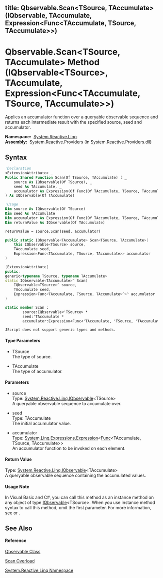 title: Qbservable.Scan<TSource, TAccumulate>(IQbservable<TSource>, TAccumulate, Expression<Func<TAccumulate, TSource, TAccumulate>>)
---
# Qbservable.Scan\<TSource, TAccumulate\> Method (IQbservable\<TSource\>, TAccumulate, Expression\<Func\<TAccumulate, TSource, TAccumulate\>\>)

Applies an accumulator function over a queryable observable sequence and returns each intermediate result with the specified source, seed and accumulator.

**Namespace:**  [System.Reactive.Linq](System.Reactive.Linq\System.Reactive.Linq.md)  
**Assembly:**  System.Reactive.Providers (in System.Reactive.Providers.dll)

## Syntax

```vb
'Declaration
<ExtensionAttribute> _
Public Shared Function Scan(Of TSource, TAccumulate) ( _
    source As IQbservable(Of TSource), _
    seed As TAccumulate, _
    accumulator As Expression(Of Func(Of TAccumulate, TSource, TAccumulate)) _
) As IQbservable(Of TAccumulate)
```

```vb
'Usage
Dim source As IQbservable(Of TSource)
Dim seed As TAccumulate
Dim accumulator As Expression(Of Func(Of TAccumulate, TSource, TAccumulate))
Dim returnValue As IQbservable(Of TAccumulate)

returnValue = source.Scan(seed, accumulator)
```

```csharp
public static IQbservable<TAccumulate> Scan<TSource, TAccumulate>(
    this IQbservable<TSource> source,
    TAccumulate seed,
    Expression<Func<TAccumulate, TSource, TAccumulate>> accumulator
)
```

```c++
[ExtensionAttribute]
public:
generic<typename TSource, typename TAccumulate>
static IQbservable<TAccumulate>^ Scan(
    IQbservable<TSource>^ source, 
    TAccumulate seed, 
    Expression<Func<TAccumulate, TSource, TAccumulate>^>^ accumulator
)
```

```fsharp
static member Scan : 
        source:IQbservable<'TSource> * 
        seed:'TAccumulate * 
        accumulator:Expression<Func<'TAccumulate, 'TSource, 'TAccumulate>> -> IQbservable<'TAccumulate> 
```

```jscript
JScript does not support generic types and methods.
```

#### Type Parameters

- TSource  
  The type of source.

- TAccumulate  
  The type of accumulator.

#### Parameters

- source  
  Type: [System.Reactive.Linq.IQbservable](IQbservable\IQbservable(TSource).md)\<TSource\>  
  A queryable observable sequence to accumulate over.

- seed  
  Type: TAccumulate  
  The initial accumulator value.

- accumulator  
  Type: [System.Linq.Expressions.Expression](https://msdn.microsoft.com/en-us/library/Bb335710)\<[Func](https://msdn.microsoft.com/en-us/library/Bb534647)\<TAccumulate, TSource, TAccumulate\>\>  
  An accumulator function to be invoked on each element.

#### Return Value

Type: [System.Reactive.Linq.IQbservable](IQbservable\IQbservable(TSource).md)\<TAccumulate\>  
A queryable observable sequence containing the accumulated values.

#### Usage Note

In Visual Basic and C\#, you can call this method as an instance method on any object of type [IQbservable](IQbservable\IQbservable(TSource).md)\<TSource\>. When you use instance method syntax to call this method, omit the first parameter. For more information, see [](https://msdn.microsoft.com/en-us/library/Bb384936) or [](https://msdn.microsoft.com/en-us/library/Bb383977).

## See Also

#### Reference

[Qbservable Class](Qbservable\Qbservable.md)

[Scan Overload](Scan\Qbservable.Scan.md)

[System.Reactive.Linq Namespace](System.Reactive.Linq\System.Reactive.Linq.md)

